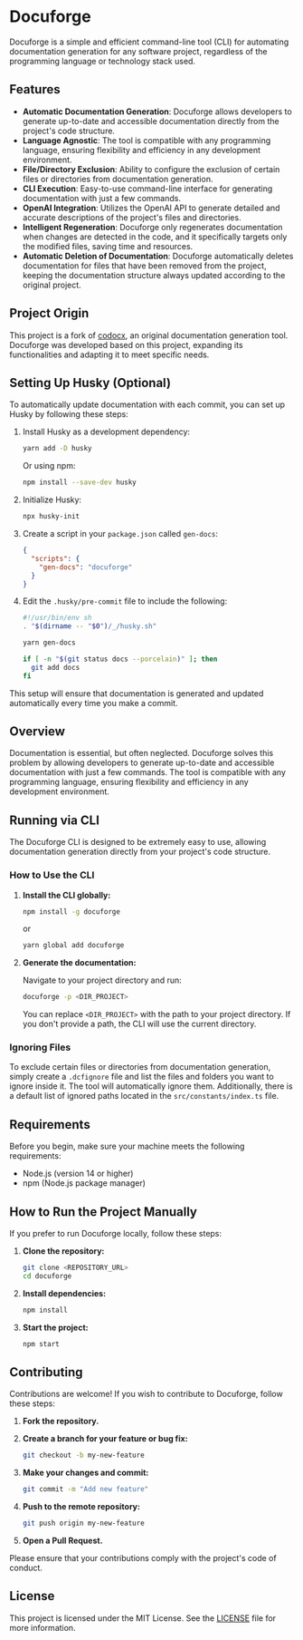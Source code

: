 # Docuforge

Docuforge is a simple and efficient command-line tool (CLI) for automating documentation generation for any software project, regardless of the programming language or technology stack used.

## Features

- **Automatic Documentation Generation**: Docuforge allows developers to generate up-to-date and accessible documentation directly from the project's code structure.
- **Language Agnostic**: The tool is compatible with any programming language, ensuring flexibility and efficiency in any development environment.
- **File/Directory Exclusion**: Ability to configure the exclusion of certain files or directories from documentation generation.
- **CLI Execution**: Easy-to-use command-line interface for generating documentation with just a few commands.
- **OpenAI Integration**: Utilizes the OpenAI API to generate detailed and accurate descriptions of the project's files and directories.
- **Intelligent Regeneration**: Docuforge only regenerates documentation when changes are detected in the code, and it specifically targets only the modified files, saving time and resources.
- **Automatic Deletion of Documentation**: Docuforge automatically deletes documentation for files that have been removed from the project, keeping the documentation structure always updated according to the original project.

## Project Origin

This project is a fork of [codocx](https://github.com/jefferson-calmon/codocx), an original documentation generation tool. Docuforge was developed based on this project, expanding its functionalities and adapting it to meet specific needs.

## Setting Up Husky (Optional)

To automatically update documentation with each commit, you can set up Husky by following these steps:

1. Install Husky as a development dependency:

    ```bash
    yarn add -D husky
    ```

    Or using npm:

    ```bash
    npm install --save-dev husky
    ```

2. Initialize Husky:

    ```bash
    npx husky-init
    ```

3. Create a script in your `package.json` called `gen-docs`:

    ```json
    {
      "scripts": {
        "gen-docs": "docuforge"
      }
    }
    ```

4. Edit the `.husky/pre-commit` file to include the following:

    ```sh
    #!/usr/bin/env sh
    . "$(dirname -- "$0")/_/husky.sh"

    yarn gen-docs

    if [ -n "$(git status docs --porcelain)" ]; then
      git add docs
    fi
    ```

This setup will ensure that documentation is generated and updated automatically every time you make a commit.

## Overview

Documentation is essential, but often neglected. Docuforge solves this problem by allowing developers to generate up-to-date and accessible documentation with just a few commands. The tool is compatible with any programming language, ensuring flexibility and efficiency in any development environment.

## Running via CLI

The Docuforge CLI is designed to be extremely easy to use, allowing documentation generation directly from your project's code structure.

### How to Use the CLI

1. **Install the CLI globally:**

    ```bash
    npm install -g docuforge
    ```
    or
    ```bash
    yarn global add docuforge
    ```

2. **Generate the documentation:**

    Navigate to your project directory and run:

    ```bash
    docuforge -p <DIR_PROJECT>
    ```

    You can replace `<DIR_PROJECT>` with the path to your project directory. If you don't provide a path, the CLI will use the current directory.

### Ignoring Files

To exclude certain files or directories from documentation generation, simply create a `.dcfignore` file and list the files and folders you want to ignore inside it. The tool will automatically ignore them. Additionally, there is a default list of ignored paths located in the `src/constants/index.ts` file.

## Requirements

Before you begin, make sure your machine meets the following requirements:

-   Node.js (version 14 or higher)
-   npm (Node.js package manager)

## How to Run the Project Manually

If you prefer to run Docuforge locally, follow these steps:

1. **Clone the repository:**

    ```bash
    git clone <REPOSITORY_URL>
    cd docuforge
    ```

2. **Install dependencies:**

    ```bash
    npm install
    ```

3. **Start the project:**

    ```bash
    npm start
    ```

## Contributing

Contributions are welcome! If you wish to contribute to Docuforge, follow these steps:

1. **Fork the repository.**
2. **Create a branch for your feature or bug fix:**

    ```bash
    git checkout -b my-new-feature
    ```

3. **Make your changes and commit:**

    ```bash
    git commit -m "Add new feature"
    ```

4. **Push to the remote repository:**

    ```bash
    git push origin my-new-feature
    ```

5. **Open a Pull Request.**

Please ensure that your contributions comply with the project's code of conduct.

## License

This project is licensed under the MIT License. See the [LICENSE](./LICENSE) file for more information.
